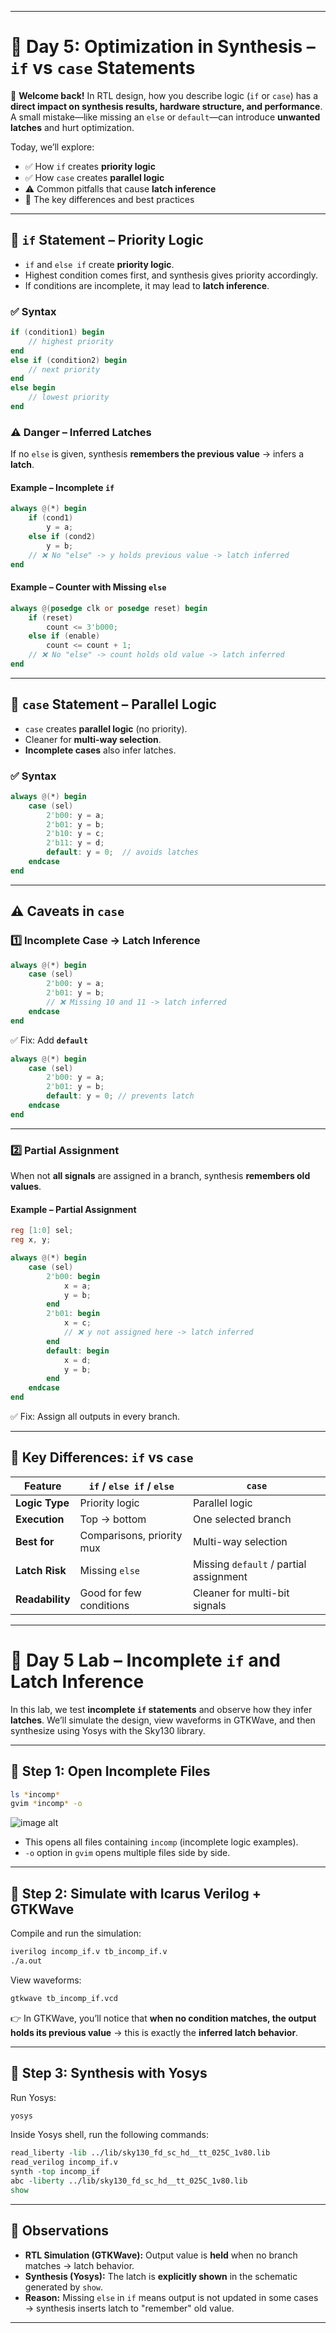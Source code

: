 
---

# 🚀 Day 5: Optimization in Synthesis – `if` vs `case` Statements

👋 **Welcome back!**
In RTL design, how you describe logic (`if` or `case`) has a **direct impact on synthesis results, hardware structure, and performance**. A small mistake—like missing an `else` or `default`—can introduce **unwanted latches** and hurt optimization.

Today, we’ll explore:

* ✅ How `if` creates **priority logic**
* ✅ How `case` creates **parallel logic**
* ⚠️ Common pitfalls that cause **latch inference**
* 🔑 The key differences and best practices

---

## 🔹 `if` Statement – Priority Logic

* `if` and `else if` create **priority logic**.
* Highest condition comes first, and synthesis gives priority accordingly.
* If conditions are incomplete, it may lead to **latch inference**.

### ✅ Syntax

```verilog
if (condition1) begin
    // highest priority
end
else if (condition2) begin
    // next priority
end
else begin
    // lowest priority
end
```

### ⚠️ Danger – Inferred Latches

If no `else` is given, synthesis **remembers the previous value** → infers a **latch**.

#### Example – Incomplete `if`

```verilog
always @(*) begin
    if (cond1)
        y = a;
    else if (cond2)
        y = b;
    // ❌ No "else" -> y holds previous value -> latch inferred
end
```

#### Example – Counter with Missing `else`

```verilog
always @(posedge clk or posedge reset) begin
    if (reset)
        count <= 3'b000;
    else if (enable)
        count <= count + 1;
    // ❌ No "else" -> count holds old value -> latch inferred
end
```

---

## 🔹 `case` Statement – Parallel Logic

* `case` creates **parallel logic** (no priority).
* Cleaner for **multi-way selection**.
* **Incomplete cases** also infer latches.

### ✅ Syntax

```verilog
always @(*) begin
    case (sel)
        2'b00: y = a;
        2'b01: y = b;
        2'b10: y = c;
        2'b11: y = d;
        default: y = 0;  // avoids latches
    endcase
end
```

---

## ⚠️ Caveats in `case`

### 1️⃣ Incomplete Case → Latch Inference

```verilog
always @(*) begin
    case (sel)
        2'b00: y = a;
        2'b01: y = b;
        // ❌ Missing 10 and 11 -> latch inferred
    endcase
end
```

✅ Fix: Add **`default`**

```verilog
always @(*) begin
    case (sel)
        2'b00: y = a;
        2'b01: y = b;
        default: y = 0; // prevents latch
    endcase
end
```

---

### 2️⃣ Partial Assignment

When not **all signals** are assigned in a branch, synthesis **remembers old values**.

#### Example – Partial Assignment

```verilog
reg [1:0] sel;
reg x, y;

always @(*) begin
    case (sel)
        2'b00: begin
            x = a;
            y = b;
        end
        2'b01: begin
            x = c;
            // ❌ y not assigned here -> latch inferred
        end
        default: begin
            x = d;
            y = b;
        end
    endcase
end
```

✅ Fix: Assign all outputs in every branch.

---

## 🔑 Key Differences: `if` vs `case`

| Feature         | `if` / `else if` / `else` | `case`                                 |
| --------------- | ------------------------- | -------------------------------------- |
| **Logic Type**  | Priority logic            | Parallel logic                         |
| **Execution**   | Top → bottom              | One selected branch                    |
| **Best for**    | Comparisons, priority mux | Multi-way selection                    |
| **Latch Risk**  | Missing `else`            | Missing `default` / partial assignment |
| **Readability** | Good for few conditions   | Cleaner for multi-bit signals          |

---

# 🧪 Day 5 Lab – Incomplete `if` and Latch Inference

In this lab, we test **incomplete `if` statements** and observe how they infer **latches**. We’ll simulate the design, view waveforms in GTKWave, and then synthesize using Yosys with the Sky130 library.

---

## 🔹 Step 1: Open Incomplete Files

```bash
ls *incomp*
gvim *incomp* -o
```
![image alt](https://github.com/harishj123/RISC-V_Soc_Tape_out_week_1/blob/main/Day_5/opening%20all%20incomp%20files.png?raw=true)

* This opens all files containing `incomp` (incomplete logic examples).
* `-o` option in `gvim` opens multiple files side by side.

---

## 🔹 Step 2: Simulate with Icarus Verilog + GTKWave

Compile and run the simulation:

```bash
iverilog incomp_if.v tb_incomp_if.v
./a.out
```

View waveforms:

```bash
gtkwave tb_incomp_if.vcd
```

👉 In GTKWave, you’ll notice that **when no condition matches, the output holds its previous value** → this is exactly the **inferred latch behavior**.

---

## 🔹 Step 3: Synthesis with Yosys

Run Yosys:

```bash
yosys
```

Inside Yosys shell, run the following commands:

```tcl
read_liberty -lib ../lib/sky130_fd_sc_hd__tt_025C_1v80.lib
read_verilog incomp_if.v
synth -top incomp_if
abc -liberty ../lib/sky130_fd_sc_hd__tt_025C_1v80.lib
show
```

---

## 🔹 Observations

* **RTL Simulation (GTKWave):** Output value is **held** when no branch matches → latch behavior.
* **Synthesis (Yosys):** The latch is **explicitly shown** in the schematic generated by `show`.
* **Reason:** Missing `else` in `if` means output is not updated in some cases → synthesis inserts latch to "remember" old value.

---
